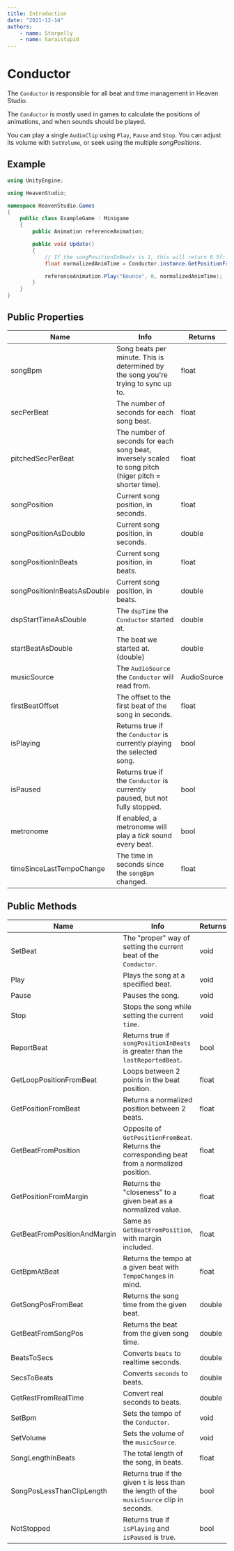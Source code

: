```yaml
---
title: Introduction
date: "2021-12-14"
authors:
    - name: Starpelly
    - name: Saraistupid
---
```


# Conductor

The `Conductor` is responsible for all beat and time management in Heaven Studio. 

The `Conductor` is mostly used in games to calculate the positions of animations, and when sounds should be played.

You can play a single `AudioClip` using `Play`, `Pause` and `Stop`. You can adjust its volume with `SetVolume`, or seek using the multiple *songPositions*.

## Example

```cs
using UnityEngine;

using HeavenStudio;

namespace HeavenStudio.Games
{
    public class ExampleGame : Minigame
    {
        public Animation referenceAnimation;

        public void Update()
        {
            // If the songPositionInBeats is 1, this will return 0.5f;
            float normalizedAnimTime = Conductor.instance.GetPositionFromBeat(0, 2f);

            referenceAnimation.Play("Bounce", 0, normalizedAnimTime);
        }
    }
}

```

## Public Properties

| Name                        | Info                                                                                                   | Returns     |
| --------------------------- | ------------------------------------------------------------------------------------------------------ | ----------- |
| songBpm                     | Song beats per minute. This is determined by the song you're trying to sync up to.                     | float       |
| secPerBeat                  | The number of seconds for each song beat.                                                              | float       |
| pitchedSecPerBeat           | The number of seconds for each song beat, inversely scaled to song pitch (higer pitch = shorter time). | float       |
| songPosition                | Current song position, in seconds.                                                                     | float       |
| songPositionAsDouble        | Current song position, in seconds.                                                                     | double      |
| songPositionInBeats         | Current song position, in beats.                                                                       | float       |
| songPositionInBeatsAsDouble | Current song position, in beats.                                                                       | double      |
| dspStartTimeAsDouble        | The `dspTime` the `Conductor` started at.                                                              | double      |
| startBeatAsDouble           | The beat we started at. (double)                                                                       | double      |
| musicSource                 | The `AudioSource` the `Conductor` will read from.                                                      | AudioSource |
| firstBeatOffset             | The offset to the first beat of the song in seconds.                                                   | float       |
| isPlaying                   | Returns true if the `Conductor` is currently playing the selected song.                                | bool        |
| isPaused                    | Returns true if the `Conductor` is currently paused, but not fully stopped.                            | bool        |
| metronome                   | If enabled, a metronome will play a *tick* sound every beat.                                           | bool        |
| timeSinceLastTempoChange    | The time in seconds since the `songBpm` changed.                                                       | float       |

## Public Methods

| Name                         | Info                                                                                          | Returns |
| ---------------------------- | --------------------------------------------------------------------------------------------- | ------- |
| SetBeat                      | The "proper" way of setting the current beat of the `Conductor`.                              | void    |
| Play                         | Plays the song at a specified beat.                                                           | void    |
| Pause                        | Pauses the song.                                                                              | void    |
| Stop                         | Stops the song while setting the current `time`.                                              | void    |
| ReportBeat                   | Returns true if `songPositionInBeats` is greater than the `lastReportedBeat`.                 | bool    |
| GetLoopPositionFromBeat      | Loops between 2 points in the beat position.                                                  | float   |
| GetPositionFromBeat          | Returns a normalized position between 2 beats.                                                | float   |
| GetBeatFromPosition          | Opposite of `GetPositionFromBeat`. Returns the corresponding beat from a normalized position. | float   |
| GetPositionFromMargin        | Returns the "closeness" to a given beat as a normalized value.                                | float   |
| GetBeatFromPositionAndMargin | Same as `GetBeatFromPosition`, with margin included.                                          | float   |
| GetBpmAtBeat                 | Returns the tempo at a given beat with `TempoChange`s in mind.                                | float   |
| GetSongPosFromBeat           | Returns the song time from the given beat.                                                    | double  |
| GetBeatFromSongPos           | Returns the beat from the given song time.                                                    | double  |
| BeatsToSecs                  | Converts `beats` to realtime seconds.                                                         | double  |
| SecsToBeats                  | Converts `seconds` to beats.                                                                  | double  |
| GetRestFromRealTime          | Convert real seconds to beats.                                                                | double  |
| SetBpm                       | Sets the tempo of the `Conductor`.                                                            | void    |
| SetVolume                    | Sets the volume of the `musicSource`.                                                         | void    |
| SongLengthInBeats            | The total length of the song, in beats.                                                       | float   |
| SongPosLessThanClipLength    | Returns true if the given `t` is less than the length of the `musicSource` clip in seconds.   | bool    |
| NotStopped                   | Returns true if `isPlaying` and `isPaused` is true.                                           | bool    |